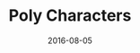 ---
title: Poly Characters
description: Vector low-polygon characters.
client: 
skills:
  - Graphic Design
date: 2016-08-05
finished: true
nft: true
permalink: false
thumbnail: src/static/work/poly-characters.jpg
---